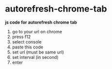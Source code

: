 # autorefresh-chrome-tab
**js code for autorefresh chrome tab**
1. go to your url on chrome
2. press f12
3. select console
4. paste this code
5. set url (must be same url)
6. set interval (in second)
7. enter

